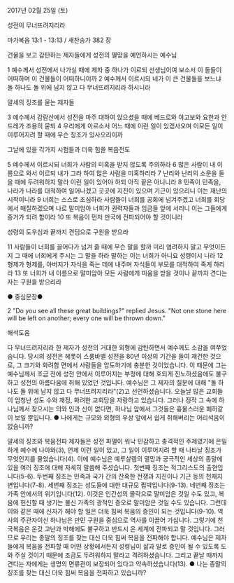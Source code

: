 2017년 02월 25일 (토)

성전이 무너뜨려지리라 



마가복음 13:1 - 13:13 / 새찬송가 382 장


건물을 보고 감탄하는 제자들에게 성전의 멸망을 예언하시는 예수님 

1 예수께서 성전에서 나가실 때에 제자 중 하나가 이르되 선생님이여 보소서 이 돌들이 어떠하며 이 건물들이 어떠하니이까 2 예수께서 이르시되 네가 이 큰 건물들을 보느냐 돌 하나도 돌 위에 남지 않고 다 무너뜨려지리라 하시니라 

말세의 징조를 묻는 제자들 

3 예수께서 감람산에서 성전을 마주 대하여 앉으셨을 때에 베드로와 야고보와 요한과 안드레가 조용히 묻되 4 우리에게 이르소서 어느 때에 이런 일이 있겠사오며 이모든 일이 이루어지려 할 때에 무슨 징조가 있사오리이까 

그날에 있을 각가지 시험들과 더욱 힘쓸 복음전도 

5 예수께서 이르시되 너희가 사람의 미혹을 받지 않도록 주의하라 6 많은 사람이 내 이름으로 와서 이르되 내가 그라 하여 많은 사람을 미혹하리라 7 난리와 난리의 소문을 들을 때에 두려워하지 말라 이런 일이 있어야 하되 아직 끝은 아니니라 8 민족이 민족을, 나라가 나라를 대적하여 일어나겠고 곳곳에 지진이 있으며 기근이 있으리니 이는 재난의 시작이니라 9 너희는 스스로 조심하라 사람들이 너희를 공회에 넘겨주겠고 너희를 회당에서 매질하겠으며 나로 말미암아 너희가 권력자들과 임금들 앞에 서리니 이는 그들에게 증거가 되려 함이라 10 또 복음이 먼저 만국에 전파되어야 할 것이니라 

성령의 도우심과 끝까지 견딤으로 구원을 받으라 

11 사람들이 너희를 끌어다가 넘겨 줄 때에 무슨 말을 할까 미리 염려하지 말고 무엇이든지 그 때에 너희에게 주시는 그 말을 하라 말하는 이는 너희가 아니요 성령이시 니라 12 형제가 형제를, 아버지가 자식을 죽는 데에 내주며 자식들이 부모를 대적하여 죽게 하리라 13 또 너희가 내 이름으로 말미암아 모든 사람에게 미움을 받을 것이나 끝까지 견디는 자는 구원을 받으리라 

● 중심문장● 

2 "Do you see all these great buildings?" replied Jesus. "Not one stone here will be left on another; every one will be thrown down."

해석도움





다 무너뜨려지리라
한 제자가 성전의 거대한 외형에 감탄하면서 예수께도 소감을 여쭈었습니다. 당시의 성전은 헤롯이 스룸바벨 성전을 80년 이상의 기간을 들여 재건한 것으로, 그 크기와 화려함 면에서 사람들을 압도하기에 충분한 것이었습니다. 이 때문에 그는 예수님께서 조금 전에 성전 안에서 이루어지는 부정에 대해 호되게 진노하셨음에도 불구하고 성전의 아름다움에 취해 있었던 것입니다. 예수님은 그 제자의 질문에 대해 "돌 하나도 돌 위에 남지 않고 다 무너뜨려지리라"(2)고 선언하셨습니다. 오늘날 많은 교회들이 엄청난 성도 수와 재정, 화려한 교회당을 자랑하고 있습니다. 그러나 정작 그 속에 하나님께서 찾으시는 의와 인과 신이 없다면, 하나님 앞에서 그것들은 흉물스러운 폐허같이 보일 뿐입니다.
● 나에게는 규모와 외형의 우상 앞에서 쉽게 취해버리는 어리석음이 없습니까?

말세의 징조와 복음전파
제자들은 성전 파멸이 워낙 민감하고 충격적인 주제였기에 은밀하게 예수께 나아와(3), 언제 이런 일이 있고, 그 일이 이루어지려 할 때 나타날 징조가 무엇인지를 물었습니다(4). 이에 예수님은 예루살렘의 멸망과 궁극적인 세상의 종말에 있을 여러 징조에 대해 자세히 말씀해 주셨습니다. 첫번째 징조는 적그리스도의 출현입니다(5-6). 두번째 징조는 민족과 국가 간의 잔혹한 전쟁과 지진이나 기근 등의 천재지변입니다(7-8). 세번째 징조는 성도들에 대한 대규모 핍박입니다(9-13). 네번째 징조는 가족 안에서의 위기입니다(12). 이것은 인간성의 몰락으로 말미암은 것일 수도 있고, 복음에 헌신할 때 생기는 불신 가족의 광적인 증오로 말미암은 것일 수도 있습니다. 그런데 이와 같은 때에 신자가 해야 할 일은 더욱 힘써 복음의 증인이 되는 것입니다(9-10). 역사의 주관자이신 하나님은 만민 구원을 중심으로 역사를 이끌어 가십니다. 그렇기에 천국복음은 온갖 고난과 박해에도 불구하고 반드시 온 세계에 전파되고 말 것입니다. 그러므로 우리는 종말의 징조를 찾는 대신 더욱 힘써 복음을 전파해야 합니다. 예수님은 제자들에게 복음을 전파할 때 어떤 상황에서든지 성령님이 삶과 말로 증인이 될 수 있도록 도와 주실 것이기 때문에 조금도 두려워하지 말라고 격려하셨습니다. 그리고 끝날 때까지 견디는 자에게는 생명의 면류관이 보장되어 있다고 약속하셨습니다(13).
● 나는 종말의 징조를 찾는 대신 더욱 힘써 복음을 전파하고 있습니까?